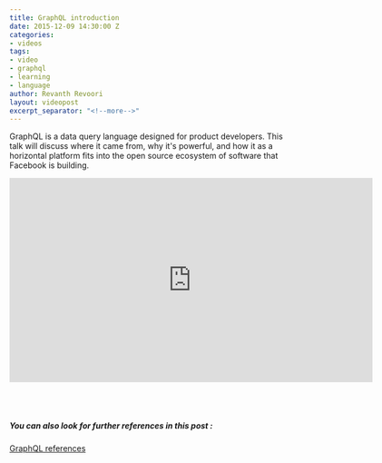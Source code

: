 ```yaml
---
title: GraphQL introduction
date: 2015-12-09 14:30:00 Z
categories:
- videos
tags:
- video
- graphql
- learning
- language
author: Revanth Revoori
layout: videopost
excerpt_separator: "<!--more-->"
---
```


GraphQL is a data query language designed for product developers. This talk will discuss where it came from, why it's powerful, and how it as a horizontal platform fits into the open source ecosystem of software that Facebook is building.

<div class="video-container">
<iframe width="640" height="360" src="https://www.youtube.com/embed/LQFQl8EsV3k" frameborder="0" allowfullscreen></iframe>
</div>

<br><br>

##### You can also look for further references in this post :

<a class="embedly-card" href="{% post_url 2015-12-16-getting-started-with-graphql %}">GraphQL references  <i class="fa fa-external-link"></i></a>

<!--more-->
